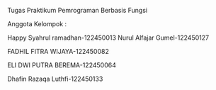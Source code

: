 Tugas Praktikum Pemrograman Berbasis Fungsi

Anggota Kelompok : 

Happy Syahrul ramadhan-122450013
Nurul Alfajar Gumel-122450127

FADHIL FITRA WIJAYA-122450082

ELI DWI PUTRA BEREMA-122450064

Dhafin Razaqa Luthfi-122450133
